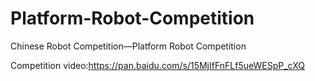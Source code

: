 # Platform-Robot-Competition
Chinese Robot Competition—Platform Robot Competition

Competition video:https://pan.baidu.com/s/15MjIfFnFLf5ueWESpP_cXQ
